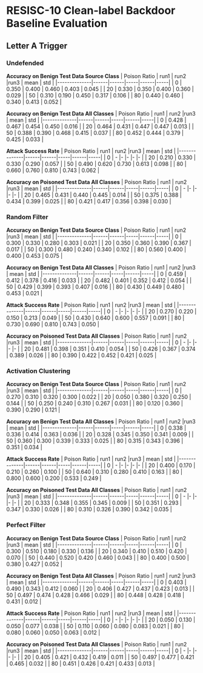 # RESISC-10 Clean-label Backdoor Baseline Evaluation

## Letter A Trigger

### Undefended

**Accuracy on Benign Test Data Source Class**
| Poison Ratio | run1 | run2 |run3 | mean | std |
|--------------|------|------|-----|------|-----|
| 0 |  0.350 | 0.400 | 0.460 | 0.403 | 0.045 |
| 20 |  0.330 | 0.350 | 0.400 | 0.360 | 0.029 |
| 50 |  0.310 | 0.190 | 0.450 | 0.317 | 0.106 |
| 80 |  0.440 | 0.460 | 0.340 | 0.413 | 0.052 |

**Accuracy on Benign Test Data All Classes**
| Poison Ratio | run1 | run2 |run3 | mean | std |
|--------------|------|------|-----|------|-----|
| 0 |  0.428 | 0.467 | 0.454 | 0.450 | 0.016 |
| 20 |  0.464 | 0.431 | 0.447 | 0.447 | 0.013 |
| 50 |  0.388 | 0.390 | 0.468 | 0.415 | 0.037 |
| 80 |  0.452 | 0.444 | 0.379 | 0.425 | 0.033 |

**Attack Success Rate**
| Poison Ratio | run1 | run2 |run3 | mean | std |
|--------------|------|------|-----|------|-----|
| 0 | - |- |- |- |- |
| 20 |  0.210 | 0.330 | 0.330 | 0.290 | 0.057 |
| 50 |  0.490 | 0.620 | 0.730 | 0.613 | 0.098 |
| 80 |  0.660 | 0.760 | 0.810 | 0.743 | 0.062 |

**Accuracy on Poisoned Test Data All Classes**
| Poison Ratio | run1 | run2 |run3 | mean | std |
|--------------|------|------|-----|------|-----|
| 0 | - |- |- |- |- |
| 20 |  0.465 | 0.431 | 0.440 | 0.445 | 0.014 |
| 50 |  0.375 | 0.388 | 0.434 | 0.399 | 0.025 |
| 80 |  0.421 | 0.417 | 0.356 | 0.398 | 0.030 |


### Random Filter

**Accuracy on Benign Test Data Source Class**
| Poison Ratio | run1 | run2 |run3 | mean | std |
|--------------|------|------|-----|------|-----|
| 0 |  0.300 | 0.330 | 0.280 | 0.303 | 0.021 |
| 20 |  0.350 | 0.360 | 0.390 | 0.367 | 0.017 |
| 50 |  0.300 | 0.480 | 0.240 | 0.340 | 0.102 |
| 80 |  0.560 | 0.400 | 0.400 | 0.453 | 0.075 |

**Accuracy on Benign Test Data All Classes**
| Poison Ratio | run1 | run2 |run3 | mean | std |
|--------------|------|------|-----|------|-----|
| 0 |  0.459 | 0.412 | 0.378 | 0.416 | 0.033 |
| 20 |  0.482 | 0.401 | 0.352 | 0.412 | 0.054 |
| 50 |  0.429 | 0.399 | 0.393 | 0.407 | 0.016 |
| 80 |  0.430 | 0.449 | 0.480 | 0.453 | 0.021 |

**Attack Success Rate**
| Poison Ratio | run1 | run2 |run3 | mean | std |
|--------------|------|------|-----|------|-----|
| 0 | - |- |- |- |- |
| 20 |  0.270 | 0.220 | 0.150 | 0.213 | 0.049 |
| 50 |  0.430 | 0.640 | 0.600 | 0.557 | 0.091 |
| 80 |  0.730 | 0.690 | 0.810 | 0.743 | 0.050 |

**Accuracy on Poisoned Test Data All Classes**
| Poison Ratio | run1 | run2 |run3 | mean | std |
|--------------|------|------|-----|------|-----|
| 0 | - |- |- |- |- |
| 20 |  0.481 | 0.398 | 0.351 | 0.410 | 0.054 |
| 50 |  0.426 | 0.367 | 0.374 | 0.389 | 0.026 |
| 80 |  0.390 | 0.422 | 0.452 | 0.421 | 0.025 |



### Activation Clustering

**Accuracy on Benign Test Data Source Class**
| Poison Ratio | run1 | run2 |run3 | mean | std |
|--------------|------|------|-----|------|-----|
| 0 |  0.270 | 0.310 | 0.320 | 0.300 | 0.022 |
| 20 |  0.050 | 0.380 | 0.320 | 0.250 | 0.144 |
| 50 |  0.250 | 0.240 | 0.310 | 0.267 | 0.031 |
| 80 |  0.120 | 0.360 | 0.390 | 0.290 | 0.121 |

**Accuracy on Benign Test Data All Classes**
| Poison Ratio | run1 | run2 |run3 | mean | std |
|--------------|------|------|-----|------|-----|
| 0 |  0.338 | 0.336 | 0.414 | 0.363 | 0.036 |
| 20 |  0.328 | 0.345 | 0.350 | 0.341 | 0.009 |
| 50 |  0.360 | 0.300 | 0.339 | 0.333 | 0.025 |
| 80 |  0.315 | 0.343 | 0.396 | 0.351 | 0.034 |

**Attack Success Rate**
| Poison Ratio | run1 | run2 |run3 | mean | std |
|--------------|------|------|-----|------|-----|
| 0 | - |- |- |- |- |
| 20 |  0.400 | 0.170 | 0.210 | 0.260 | 0.100 |
| 50 |  0.640 | 0.310 | 0.280 | 0.410 | 0.163 |
| 80 |  0.800 | 0.600 | 0.200 | 0.533 | 0.249 |

**Accuracy on Poisoned Test Data All Classes**
| Poison Ratio | run1 | run2 |run3 | mean | std |
|--------------|------|------|-----|------|-----|
| 0 | - |- |- |- |- |
| 20 |  0.333 | 0.348 | 0.355 | 0.345 | 0.009 |
| 50 |  0.351 | 0.293 | 0.347 | 0.330 | 0.026 |
| 80 |  0.310 | 0.326 | 0.390 | 0.342 | 0.035 |


### Perfect Filter

**Accuracy on Benign Test Data Source Class**
| Poison Ratio | run1 | run2 |run3 | mean | std |
|--------------|------|------|-----|------|-----|
| 0 |  0.300 | 0.510 | 0.180 | 0.330 | 0.136 |
| 20 |  0.340 | 0.410 | 0.510 | 0.420 | 0.070 |
| 50 |  0.440 | 0.520 | 0.420 | 0.460 | 0.043 |
| 80 |  0.400 | 0.500 | 0.380 | 0.427 | 0.052 |

**Accuracy on Benign Test Data All Classes**
| Poison Ratio | run1 | run2 |run3 | mean | std |
|--------------|------|------|-----|------|-----|
| 0 |  0.403 | 0.490 | 0.343 | 0.412 | 0.060 |
| 20 |  0.406 | 0.427 | 0.437 | 0.423 | 0.013 |
| 50 |  0.497 | 0.474 | 0.428 | 0.466 | 0.029 |
| 80 |  0.448 | 0.428 | 0.418 | 0.431 | 0.012 |

**Attack Success Rate**
| Poison Ratio | run1 | run2 |run3 | mean | std |
|--------------|------|------|-----|------|-----|
| 0 | - |- |- |- |- |
| 20 |  0.050 | 0.130 | 0.050 | 0.077 | 0.038 |
| 50 |  0.110 | 0.060 | 0.080 | 0.083 | 0.021 |
| 80 |  0.080 | 0.060 | 0.050 | 0.063 | 0.012 |

**Accuracy on Poisoned Test Data All Classes**
| Poison Ratio | run1 | run2 |run3 | mean | std |
|--------------|------|------|-----|------|-----|
| 0 | - |- |- |- |- |
| 20 |  0.405 | 0.421 | 0.432 | 0.419 | 0.011 |
| 50 |  0.497 | 0.477 | 0.421 | 0.465 | 0.032 |
| 80 |  0.451 | 0.426 | 0.421 | 0.433 | 0.013 |




